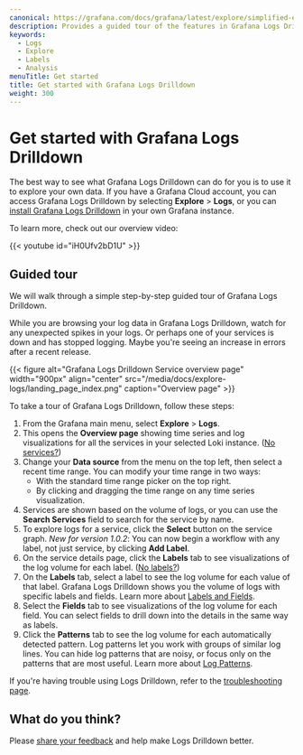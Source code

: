 ```yaml
---
canonical: https://grafana.com/docs/grafana/latest/explore/simplified-exploration/logs/get-started/
description: Provides a guided tour of the features in Grafana Logs Drilldown.
keywords:
  - Logs
  - Explore
  - Labels
  - Analysis
menuTitle: Get started
title: Get started with Grafana Logs Drilldown
weight: 300
---
```


# Get started with Grafana Logs Drilldown

The best way to see what Grafana Logs Drilldown can do for you is to use it to explore your own data.
If you have a Grafana Cloud account, you can access Grafana Logs Drilldown by selecting **Explore** > **Logs**, or you can [install Grafana Logs Drilldown](https://grafana.com/docs/grafana-cloud/visualizations/simplified-exploration/logs/access/) in your own Grafana instance.

To learn more, check out our overview video:

{{< youtube id="iH0Ufv2bD1U" >}}

## Guided tour

We will walk through a simple step-by-step guided tour of Grafana Logs Drilldown.

While you are browsing your log data in Grafana Logs Drilldown, watch for any unexpected spikes in your logs. Or perhaps one of your services is down and has stopped logging. Maybe you're seeing an increase in errors after a recent release.

{{< figure alt="Grafana Logs Drilldown Service overview page" width="900px" align="center" src="/media/docs/explore-logs/landing_page_index.png" caption="Overview page" >}}

To take a tour of Grafana Logs Drilldown, follow these steps:

1. From the Grafana main menu, select **Explore** > **Logs**.
1. This opens the **Overview page** showing time series and log visualizations for all the services in your selected Loki instance. ([No services?](https://grafana.com/docs/grafana-cloud/visualizations/simplified-exploration/logs/troubleshooting/#there-are-no-services))
1. Change your **Data source** from the menu on the top left, then select a recent time range. You can modify your time range in two ways:
   - With the standard time range picker on the top right.
   - By clicking and dragging the time range on any time series visualization.
1. Services are shown based on the volume of logs, or you can use the **Search Services** field to search for the service by name.
1. To explore logs for a service, click the **Select** button on the service graph. _New for version 1.0.2_: You can now begin a workflow with any label, not just service, by clicking **Add Label**.
1. On the service details page, click the **Labels** tab to see visualizations of the log volume for each label. ([No labels?](https://grafana.com/docs/grafana-cloud/visualizations/simplified-exploration/logs/troubleshooting/#there-are-no-labels))
1. On the **Labels** tab, select a label to see the log volume for each value of that label.
   Grafana Logs Drilldown shows you the volume of logs with specific labels and fields. Learn more about [Labels and Fields](https://grafana.com/docs/grafana-cloud/visualizations/simplified-exploration/logs/labels-and-fields/).
1. Select the **Fields** tab to see visualizations of the log volume for each field. You can select fields to drill down into the details in the same way as labels.
1. Click the **Patterns** tab to see the log volume for each automatically detected pattern.
   Log patterns let you work with groups of similar log lines. You can hide log patterns that are noisy, or focus only on the patterns that are most useful. Learn more about [Log Patterns](https://grafana.com/docs/grafana-cloud/visualizations/simplified-exploration/logs/patterns/).

If you're having trouble using Logs Drilldown, refer to the [troubleshooting page](https://grafana.com/docs/grafana-cloud/visualizations/simplified-exploration/logs/troubleshooting/).

## What do you think?

Please [share your feedback](https://forms.gle/1sYWCTPvD72T1dPH9) and help make Logs Drilldown better.
